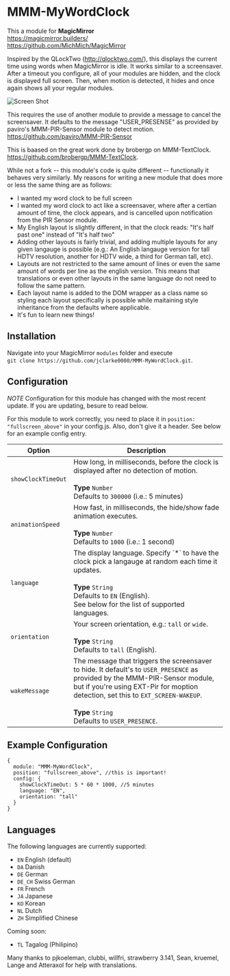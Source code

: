 # MMM-MyWordClock

This a module for <strong>MagicMirror</strong><br>
https://magicmirror.builders/<br>
https://github.com/MichMich/MagicMirror

Inspired by the QLockTwo (http://qlocktwo.com/), this displays the
current time using words when MagicMirror is idle.  It works similar
to a screensaver.  After a timeout you configure, all of your modules are hidden, and the clock is displayed full screen.  Then, when motion is detected, it hides and once again shows all your regular modules.

![Screen Shot](/../screenshots/MMM-MyWordClock_hero.jpg?raw=true "Screen Shot")

This requires the use of another module to provide a message to cancel the
screensaver. It defaults to the message "USER_PRESENSE" as provided by paviro's
MMM-PIR-Sensor module to detect motion. https://github.com/paviro/MMM-PIR-Sensor

This is baased on the great work done by brobergp on MMM-TextClock.
https://github.com/brobergp/MMM-TextClock.

While not a fork -- this module's code is quite different -- functionally
it behaves very similarly. My reasons for writing a new module that does 
more or less the same thing are as follows:

   * I wanted my word clock to be full screen
   * I wanted my word clock to act like a screensaver, where after a certian
     amount of time, the clock appears, and is cancelled upon notification from
     the PIR Sensor module.
   * My English layout is slightly different, in that the clock reads:
     "It's half past one" instead of "It's half two"
   * Adding other layouts is fairly trivial, and adding multiple
     layouts for any given langauge is possible (e.g.: An English langauge
     version for tall HDTV resolution, another for HDTV wide, a third for German tall, etc).
   * Layouts are not restricted to the same amount of lines or even the same
     amount of words per line as the english version.  This means that
     translations or even other layouts in the same language do not need to follow the same pattern.
   * Each layout name is added to the DOM wrapper as a class name so styling
     each layout specifically is possible while maitaining style inheritance
     from the defaults where applicable.
   * It's fun to learn new things!

## Installation

Navigate into your MagicMirror `modules` folder and execute<br>
`git clone https://github.com/jclarke0000/MMM-MyWordClock.git`.

## Configuration

*NOTE* Configuration for this module has changed with the most recent update.  If you
are updating, besure to read below.

For this module to work correctly, you need to place it in 
`position: "fullscreen_above"` in your config.js.  Also, don't give
it a header.  See below for an example config entry.


<table>
  <thead>
    <tr>
      <th>Option</th>
      <th>Description</th>
    </tr>
  </thead>
  <tbody>
    <tr>
      <td><code>showClockTimeOut</code></td>
      <td>How long, in milliseconds, before the clock is displayed after no detection of motion.<br><br><strong>Type</strong> <code>Number</code><br>Defaults to <code>300000</code> (i.e.: 5 minutes)</td>
    </tr>
    <tr>
      <td><code>animationSpeed</code></td>
      <td>How fast, in milliseconds, the hide/show fade animation executes.<br><br><strong>Type</strong> <code>Number</code><br>Defaults to <code>1000</code> (i.e.: 1 second)</td>
    </tr>
    <tr>
      <td><code>language</code></td>
      <td>The display language. Specify `*` to have the clock pick a langauge at random each time it updates.<br><br><strong>Type</strong> <code>String</code><br>Defaults to <code>EN</code> (English).<br>See below for the list of supported languages.</td>
    </tr>
    <tr>
      <td><code>orientation</code></td>
      <td>Your screen orientation, e.g.: <code>tall</code> or <code>wide</code>.<br><br><strong>Type</strong> <code>String</code><br>Defaults to <code>tall</code> (English).</td>
    </tr>
    <tr>
      <td><code>wakeMessage</code></td>
      <td>The message that triggers the screensaver to hide. It default's to <code>USER_PRESENCE</code> as provided by the MMM-PIR-Sensor module, but if you're using EXT-Pir for moption detection, set this to <code>EXT_SCREEN-WAKEUP</code>.<br><br><strong>Type</strong> <code>String</code><br>Defaults to <code>USER_PRESENCE</code>.</td>
    </tr>
  </tbody>
</table>

## Example Configuration

```
{
  module: "MMM-MyWordClock",
  position: "fullscreen_above", //this is important!
  config: {
    showClockTimeOut: 5 * 60 * 1000, //5 minutes
    language: "EN",
    orientation: "tall"
  }
}
```

## Languages

The following languages are currently supported:

* `EN` English (default)
* `DA` Danish
* `DE` German
* `DE_CH` Swiss German
* `FR` French
* `JA` Japanese
* `KO` Korean
* `NL` Dutch
* `ZH` Simplified Chinese

Coming soon:

* `TL` Tagalog (Philipino)

Many thanks to pjkoeleman, clubbi, willfri, strawberry 3.141, Sean, kruemel, Lange and Atteraxol
for help with translations.

